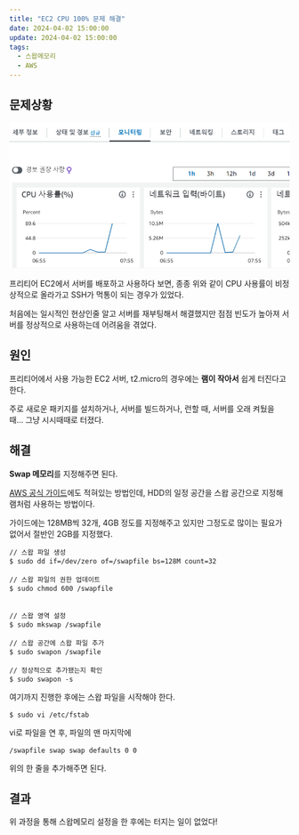 ```yaml
---
title: "EC2 CPU 100% 문제 해결"
date: 2024-04-02 15:00:00
update: 2024-04-02 15:00:00
tags:
  - 스왑메모리
  - AWS
---
```


## 문제상황

![](image.png)

프리티어 EC2에서 서버를 배포하고 사용하다 보면, 종종 위와 같이 CPU 사용률이 비정상적으로 올라가고 SSH가 먹통이 되는 경우가 있었다.

처음에는 일시적인 현상인줄 알고 서버를 재부팅해서 해결했지만 점점 빈도가 높아져 서버를 정상적으로 사용하는데 어려움을 겪었다.

## 원인

프리티어에서 사용 가능한 EC2 서버, t2.micro의 경우에는 **램이 작아서** 쉽게 터진다고 한다.

주로 새로운 패키지를 설치하거나, 서버를 빌드하거나, 런할 때, 서버를 오래 켜뒀을 때... 그냥 시시때때로 터졌다.

## 해결

**Swap 메모리**를 지정해주면 된다.

[AWS 공식 가이드](https://repost.aws/ko/knowledge-center/ec2-memory-swap-file)에도 적혀있는 방법인데, HDD의 일정 공간을 스왑 공간으로 지정해 램처럼 사용하는 방법이다.

가이드에는 128MB씩 32개, 4GB 정도를 지정해주고 있지만 그정도로 많이는 필요가 없어서 절반인 2GB를 지정했다.

```
// 스왑 파일 생성
$ sudo dd if=/dev/zero of=/swapfile bs=128M count=32

// 스왑 파일의 권한 업데이트
$ sudo chmod 600 /swapfile


// 스왑 영역 설정
$ sudo mkswap /swapfile

// 스왑 공간에 스왑 파일 추가
$ sudo swapon /swapfile

// 정상적으로 추가됐는지 확인
$ sudo swapon -s
```

여기까지 진행한 후에는 스왑 파일을 시작해야 한다.

```
$ sudo vi /etc/fstab
```

vi로 파일을 연 후, 파일의 맨 마지막에

```
/swapfile swap swap defaults 0 0
```

위의 한 줄을 추가해주면 된다.

## 결과

위 과정을 통해 스왑메모리 설정을 한 후에는 터지는 일이 없었다!
